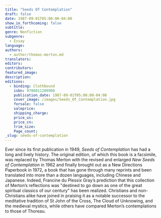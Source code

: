 ```yaml
---
title: "Seeds Of Contemplation"
draft: false
date: 1987-09-01T05:00:00-04:00
show_in_forthcoming: false
subtitle:
genre: Nonfiction
subgenre:
  - Essay
language:
authors:
  - author/thomas-merton.md
translators:
editors:
contributors:
featured_image:
description:
editions:
  - binding: Clothbound
    isbn: 9780811209908
    publication_date: 1987-09-01T05:00:00-04:00
    cover_image: /images/Seeds_Of_Contemplation.jpg
    forsale: false
    saleprice:
    shipping_charge:
    price_us:
    price_cn:
    trim_size:
    Page_count:
_slug: seeds-of-contemplation
---
```


Ever since its first publication in 1949, _Seeds of Contemplation_ has had a long and lively history. The original edition, of which this book is a facsimile, was replaced by Thomas Merton with the revised and enlarged _New Seeds of Contemplation_ in 1962 and finally brought out as a New Directions Paperbook in 1972, a book that has gone through many reprints and been translated into more than a dozen languages, including Chinese and Japanese. Indeed, Francine du Plessix Gray’s prediction that this collection of Merton’s reflections was "destined to go down as one of the great spiritual classics of our century" has been realized. Christians and non-Christians alike have joined in praising it as a notable successor to the meditative tradition of St John of the Cross, The Cloud of Unknowing, and the medieval mystics, while others have compared Merton’s contemplations to those of Thoreau.

